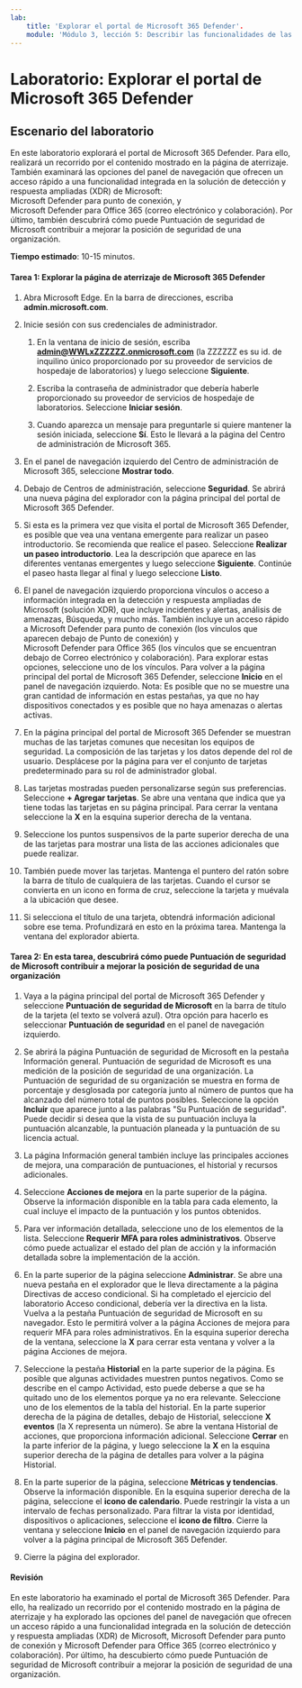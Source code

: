 ```yaml
---
lab:
    title: 'Explorar el portal de Microsoft 365 Defender'.
    module: 'Módulo 3, lección 5: Describir las funcionalidades de las soluciones de seguridad de Microsoft. Describir las funcionalidades de administración de seguridad de Microsoft 365'.
---
```



# Laboratorio: Explorar el portal de Microsoft 365 Defender

## Escenario del laboratorio
En este laboratorio explorará el portal de Microsoft 365 Defender. Para ello, realizará un recorrido por el contenido mostrado en la página de aterrizaje. También examinará las opciones del panel de navegación que ofrecen un acceso rápido a una funcionalidad integrada en la solución de detección y respuesta ampliadas (XDR) de Microsoft: Microsoft Defender para punto de conexión, y Microsoft Defender para Office 365 (correo electrónico y colaboración).  Por último, también descubrirá cómo puede Puntuación de seguridad de Microsoft contribuir a mejorar la posición de seguridad de una organización.


**Tiempo estimado**: 10-15 minutos.

#### Tarea 1:  Explorar la página de aterrizaje de Microsoft 365 Defender

1. Abra Microsoft Edge. En la barra de direcciones, escriba **admin.microsoft.com**.

1. Inicie sesión con sus credenciales de administrador.
    1. En la ventana de inicio de sesión, escriba **admin@WWLxZZZZZZ.onmicrosoft.com** (la ZZZZZZ es su id. de inquilino único proporcionado por su proveedor de servicios de hospedaje de laboratorios) y luego seleccione **Siguiente**.
   
    1. Escriba la contraseña de administrador que debería haberle proporcionado su proveedor de servicios de hospedaje de laboratorios. Seleccione **Iniciar sesión**.
    1. Cuando aparezca un mensaje para preguntarle si quiere mantener la sesión iniciada, seleccione **Sí**. Esto le llevará a la página del Centro de administración de Microsoft 365.

1. En el panel de navegación izquierdo del Centro de administración de Microsoft 365, seleccione **Mostrar todo**.

1. Debajo de Centros de administración, seleccione **Seguridad**.  Se abrirá una nueva página del explorador con la página principal del portal de Microsoft 365 Defender.  

1. Si esta es la primera vez que visita el portal de Microsoft 365 Defender, es posible que vea una ventana emergente para realizar un paseo introductorio.  Se recomienda que realice el paseo.  Seleccione **Realizar un paseo introductorio**.  Lea la descripción que aparece en las diferentes ventanas emergentes y luego seleccione **Siguiente**. Continúe el paseo hasta llegar al final y luego seleccione **Listo**.

1. El panel de navegación izquierdo proporciona vínculos o acceso a información integrada en la detección y respuesta ampliadas de Microsoft (solución XDR), que incluye incidentes y alertas, análisis de amenazas, Búsqueda, y mucho más.  También incluye un acceso rápido a Microsoft Defender para punto de conexión (los vínculos que aparecen debajo de Punto de conexión) y Microsoft Defender para Office 365 (los vínculos que se encuentran debajo de Correo electrónico y colaboración).  Para explorar estas opciones, seleccione uno de los vínculos.   Para volver a la página principal del portal de Microsoft 365 Defender, seleccione **Inicio** en el panel de navegación izquierdo.  Nota: Es posible que no se muestre una gran cantidad de información en estas pestañas, ya que no hay dispositivos conectados y es posible que no haya amenazas o alertas activas.

1. En la página principal del portal de Microsoft 365 Defender se muestran muchas de las tarjetas comunes que necesitan los equipos de seguridad. La composición de las tarjetas y los datos depende del rol de usuario. Desplácese por la página para ver el conjunto de tarjetas predeterminado para su rol de administrador global.

1. Las tarjetas mostradas pueden personalizarse según sus preferencias.  Seleccione **+ Agregar tarjetas**. Se abre una ventana que indica que ya tiene todas las tarjetas en su página principal.  Para cerrar la ventana seleccione la **X** en la esquina superior derecha de la ventana.

1. Seleccione los puntos suspensivos de la parte superior derecha de una de las tarjetas para mostrar una lista de las acciones adicionales que puede realizar.  

1. También puede mover las tarjetas. Mantenga el puntero del ratón sobre la barra de título de cualquiera de las tarjetas. Cuando el cursor se convierta en un icono en forma de cruz, seleccione la tarjeta y muévala a la ubicación que desee.

1. Si selecciona el título de una tarjeta, obtendrá información adicional sobre ese tema. Profundizará en esto en la próxima tarea.  Mantenga la ventana del explorador abierta.

#### Tarea 2: En esta tarea, descubrirá cómo puede Puntuación de seguridad de Microsoft contribuir a mejorar la posición de seguridad de una organización

1. Vaya a la página principal del portal de Microsoft 365 Defender y seleccione **Puntuación de seguridad de Microsoft** en la barra de título de la tarjeta (el texto se volverá azul).  Otra opción para hacerlo es seleccionar **Puntuación de seguridad** en el panel de navegación izquierdo.

1. Se abrirá la página Puntuación de seguridad de Microsoft en la pestaña Información general.  Puntuación de seguridad de Microsoft es una medición de la posición de seguridad de una organización. La Puntuación de seguridad de su organización se muestra en forma de porcentaje y desglosada por categoría junto al número de puntos que ha alcanzado del número total de puntos posibles. Seleccione la opción **Incluir** que aparece junto a las palabras "Su Puntuación de seguridad". Puede decidir si desea que la vista de su puntuación incluya la puntuación alcanzable, la puntuación planeada y la puntuación de su licencia actual.

1. La página Información general también incluye las principales acciones de mejora, una comparación de puntuaciones, el historial y recursos adicionales.

1. Seleccione **Acciones de mejora** en la parte superior de la página.  Observe la información disponible en la tabla para cada elemento, la cual incluye el impacto de la puntuación y los puntos obtenidos.  

1. Para ver información detallada, seleccione uno de los elementos de la lista.  Seleccione **Requerir MFA para roles administrativos**.  Observe cómo puede actualizar el estado del plan de acción y la información detallada sobre la implementación de la acción.

1. En la parte superior de la página seleccione **Administrar**.  Se abre una nueva pestaña en el explorador que le lleva directamente a la página Directivas de acceso condicional.  Si ha completado el ejercicio del laboratorio Acceso condicional, debería ver la directiva en la lista.   Vuelva a la pestaña Puntuación de seguridad de Microsoft en su navegador. Esto le permitirá volver a la página Acciones de mejora para requerir MFA para roles administrativos. En la esquina superior derecha de la ventana, seleccione la **X** para cerrar esta ventana y volver a la página Acciones de mejora.

1. Seleccione la pestaña **Historial** en la parte superior de la página.  Es posible que algunas actividades muestren puntos negativos.  Como se describe en el campo Actividad, esto puede deberse a que se ha quitado uno de los elementos porque ya no era relevante.  Seleccione uno de los elementos de la tabla del historial.  En la parte superior derecha de la página de detalles, debajo de Historial, seleccione **X eventos** (la X representa un número).  Se abre la ventana Historial de acciones, que proporciona información adicional.  Seleccione **Cerrar** en la parte inferior de la página, y luego seleccione la **X** en la esquina superior derecha de la página de detalles para volver a la página Historial.

1. En la parte superior de la página, seleccione **Métricas y tendencias**.  Observe la información disponible.  En la esquina superior derecha de la página, seleccione el **icono de calendario**.  Puede restringir la vista a un intervalo de fechas personalizado.  Para filtrar la vista por identidad, dispositivos o aplicaciones, seleccione el **icono de filtro**.  Cierre la ventana y seleccione **Inicio** en el panel de navegación izquierdo para volver a la página principal de Microsoft 365 Defender.

1. Cierre la página del explorador.

#### Revisión
En este laboratorio ha examinado el portal de Microsoft 365 Defender. Para ello, ha realizado un recorrido por el contenido mostrado en la página de aterrizaje y ha explorado las opciones del panel de navegación que ofrecen un acceso rápido a una funcionalidad integrada en la solución de detección y respuesta ampliadas (XDR) de Microsoft, Microsoft Defender para punto de conexión y Microsoft Defender para Office 365 (correo electrónico y colaboración).  Por último, ha descubierto cómo puede Puntuación de seguridad de Microsoft contribuir a mejorar la posición de seguridad de una organización.
